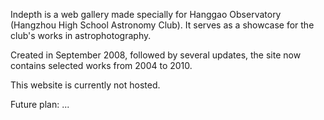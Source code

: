 Indepth is a web gallery made specially for Hanggao Observatory (Hangzhou High School Astronomy Club). It serves as a showcase for the club's works in astrophotography.

Created in September 2008, followed by several updates, the site now contains selected works from 2004 to 2010. 

This website is currently not hosted.

Future plan: ...
